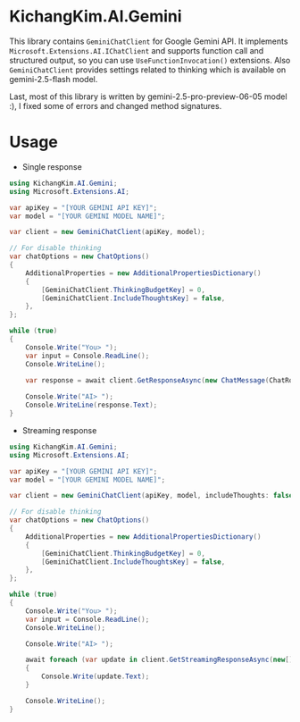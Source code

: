 # KichangKim.AI.Gemini
This library contains `GeminiChatClient` for Google Gemini API. It implements `Microsoft.Extensions.AI.IChatClient` and supports function call and structured output, so you can use 
`UseFunctionInvocation()` extensions. Also `GeminiChatClient` provides settings related to thinking which is available on gemini-2.5-flash model.

Last, most of this library is written by gemini-2.5-pro-preview-06-05 model :), I fixed some of errors and changed method signatures.

# Usage
- Single response
```csharp
using KichangKim.AI.Gemini;
using Microsoft.Extensions.AI;

var apiKey = "[YOUR GEMINI API KEY]";
var model = "[YOUR GEMINI MODEL NAME]";

var client = new GeminiChatClient(apiKey, model);

// For disable thinking
var chatOptions = new ChatOptions()
{
    AdditionalProperties = new AdditionalPropertiesDictionary()
    {
        [GeminiChatClient.ThinkingBudgetKey] = 0,
        [GeminiChatClient.IncludeThoughtsKey] = false,
    },
};

while (true)
{
    Console.Write("You> ");
    var input = Console.ReadLine();
    Console.WriteLine();
    
    var response = await client.GetResponseAsync(new ChatMessage(ChatRole.User, input), chatOptions);

    Console.Write("AI> ");
    Console.WriteLine(response.Text);
}
```
- Streaming response
```csharp
using KichangKim.AI.Gemini;
using Microsoft.Extensions.AI;

var apiKey = "[YOUR GEMINI API KEY]";
var model = "[YOUR GEMINI MODEL NAME]";

var client = new GeminiChatClient(apiKey, model, includeThoughts: false, thinkingBudget: 0);

// For disable thinking
var chatOptions = new ChatOptions()
{
    AdditionalProperties = new AdditionalPropertiesDictionary()
    {
        [GeminiChatClient.ThinkingBudgetKey] = 0,
        [GeminiChatClient.IncludeThoughtsKey] = false,
    },
};

while (true)
{
    Console.Write("You> ");
    var input = Console.ReadLine();
    Console.WriteLine();

    Console.Write("AI> ");

    await foreach (var update in client.GetStreamingResponseAsync(new[] { new ChatMessage(ChatRole.User, input) }, chatOptions))
    {
        Console.Write(update.Text);
    }

    Console.WriteLine();
}
```
